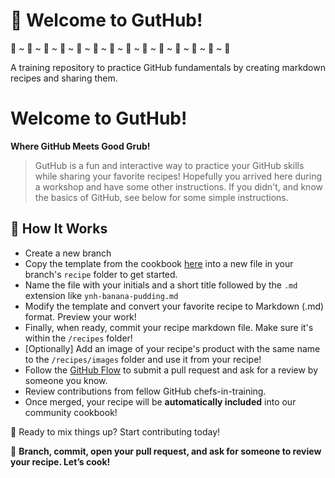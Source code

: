 # 🍲 Welcome to GutHub!
🍕 ~ 🍔 ~ 🍟 ~ 🌮 ~ 🥗 ~ 🍣 ~ 🍜 ~ 🥪 ~ 🥞 ~ 🍩 ~ 🍎 ~ 🍇 ~ 🍉 ~ 🍚

A training repository to practice GitHub fundamentals by creating markdown recipes and sharing them.

# Welcome to **GutHub**!

**Where GitHub Meets Good Grub!**

> GutHub is a fun and interactive way to practice your GitHub skills while sharing your favorite recipes! Hopefully you arrived here during a workshop and have some other instructions. If you didn't, and know the basics of GitHub, see below for some simple instructions.

## 📖 How It Works
- Create a new branch
- Copy the template from the cookbook [here](https://effective-adventure-z2o86yg.pages.github.io/template-recipe.html) into a new file in your branch's `recipe` folder to get started.
- Name the file with your initials and a short title followed by the `.md` extension like `ynh-banana-pudding.md`
- Modify the template and convert your favorite recipe to Markdown (.md) format. Preview your work!
- Finally, when ready, commit your recipe markdown file. Make sure it's within the `/recipes` folder!
- [Optionally] Add an image of your recipe's product with the same name to the `/recipes/images` folder and use it from your recipe!
- Follow the [GitHub Flow](https://github.com/cascadiarconf-gh-workshops/intro-github-1) to submit a pull request and ask for a review by someone you know.
- Review contributions from fellow GitHub chefs-in-training.
- Once merged, your recipe will be **automatically included** into our community cookbook!

🥄 Ready to mix things up? Start contributing today!

🚀 **Branch, commit, open your pull request, and ask for someone to review your recipe. Let’s cook!**
